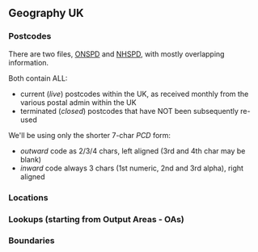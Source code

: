 ## Geography UK


### Postcodes

There are two files, [ONSPD](http://geoportal.statistics.gov.uk/datasets?q=ONS+Postcode+Directory+(ONSPD)+zip&sort_by=updated_at) and [NHSPD](http://geoportal.statistics.gov.uk/datasets?q=NHS+Postcode+Directory+(NHSPD)+full+zip&sort_by=updated_at), with mostly overlapping information.

Both contain ALL:
 - current (*live*) postcodes within the UK, as received monthly from the various postal admin within the UK
 - terminated (*closed*) postcodes that have NOT been subsequently re-used

We'll be using only the shorter 7-char *PCD* form: 
 - *outward* code as 2/3/4 chars, left aligned (3rd and 4th char may be blank)
 - *inward* code always 3 chars (1st numeric, 2nd and 3rd alpha), right aligned


### Locations


### Lookups (starting from Output Areas - OAs)


### Boundaries



